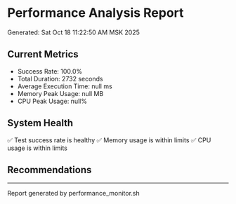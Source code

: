 # Performance Analysis Report
Generated: Sat Oct 18 11:22:50 AM MSK 2025

## Current Metrics
- Success Rate: 100.0%
- Total Duration: 2732 seconds
- Average Execution Time: null ms
- Memory Peak Usage: null MB
- CPU Peak Usage: null%

## System Health
✅ Test success rate is healthy
✅ Memory usage is within limits
✅ CPU usage is within limits

## Recommendations




---
Report generated by performance_monitor.sh
